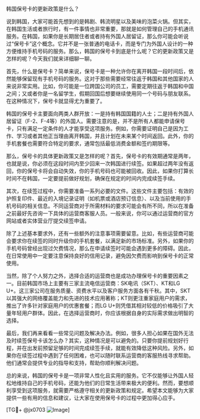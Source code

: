 韩国保号卡的更新政策是什么？

说到韩国，大家可能首先想到的是韩剧、韩流明星以及美味的泡菜火锅。但其实，在韩国生活或者旅行时，有一件事情也非常重要，那就是如何管理自己的手机通讯服务。在韩国，如果你是长期居住者或者持有外国人居留证，那么你可能会听说过“保号卡”这个概念。它并不是一张普通的电话卡，而是专门为外国人设计的一种方便维持手机号码的服务。那么，韩国的保号卡到底是什么呢？它的更新政策又是怎样的呢？今天我们就来详细聊一聊。

首先，什么是保号卡？简单来说，保号卡是一种允许你在离开韩国一段时间后，依然能够保留现有手机号码的服务。这对于那些需要经常往返于韩国和其他国家的人来说非常实用。比如，你可能是一位跨国公司的员工，需要定期往返于韩国和中国之间；又或者你是一名留学生，假期回国后想要继续使用同一个号码与朋友联系。在这种情况下，保号卡就显得尤为重要了。

韩国的保号卡主要面向两类人群开放：一是持有韩国国籍的人士；二是持有外国人居留证（F-2、F-4等）的外国人。需要注意的是，并不是所有人都能申请保号卡，只有满足一定条件的人才能享受这项服务。例如，你需要证明自己是因为工作、学习或者其他正当理由离开韩国，并且计划在未来某个时间返回。此外，你的手机套餐也需要符合特定的要求，通常包括最低消费金额和签约期限等。

那么，保号卡的具体更新政策又是怎样的呢？首先，保号卡的有效期通常是两年，也就是说，你必须在这段时间内至少回来一次韩国进行续签。如果超过两年没有返回，你的保号卡将会自动失效，你的手机号码也可能被回收。因此，如果你打算长时间不在韩国，一定要提前做好规划，确保在规定的时间内完成续签手续。

其次，在续签过程中，你需要准备一系列必要的文件。这些文件主要包括：有效的护照复印件、最近的入境记录证明（如机票或酒店预订信息）、以及当前使用的手机号码的相关信息。不同运营商对于所需材料的要求可能会有所不同，所以在准备之前最好先咨询一下具体的运营商客服人员。一般来说，你可以通过运营商的官方网站或者实体营业厅提交续签申请。

除了上述基本要求外，还有一些额外的注意事项需要留意。比如，有些运营商可能会要求你在续签的同时升级你的手机套餐，以满足新的市场标准。另外，如果你的手机号码曾经出现过欠费情况，那么在申请续签时可能会遇到更多的障碍。因此，在日常使用中一定要注意保持良好的信用记录，避免因欠费而影响到保号卡的正常使用。

当然，除了个人努力之外，选择合适的运营商也是成功办理保号卡的重要因素之一。目前韩国市场上主要有三家主流电信运营商：SK电讯（SKT）、KT和LG U+。这三家公司在服务质量、资费水平以及客户服务方面各有千秋。其中，SKT以其强大的网络覆盖能力和先进的技术应用著称；KT则更注重家庭用户的需求，推出了许多针对家庭用户的优惠套餐；而LG U+则凭借其相对较低的价格吸引了大量年轻用户群体。因此，在选择运营商时，你应该根据自身的实际需求做出明智的选择。

最后，我们再来看看一些常见问题及解决办法。例如，很多人担心如果在国外无法及时续签保号卡该怎么办？其实，这种情况是可以避免的。只要你提前规划好行程，并在出发前预留足够的时间完成续签手续，就能有效降低这种风险。另外，如果你在续签过程中遇到了任何困难，也可以随时联系运营商的客服热线寻求帮助。他们通常会提供专业的指导和支持，帮助你顺利解决问题。

总的来说，韩国的保号卡是一项非常人性化且实用的服务。它不仅能够让外国人轻松地维持自己的手机号码，还能为他们的日常生活带来极大的便利。然而，要想顺利享受到这项服务，就需要严格遵守相关的更新政策和规定。希望本文能够为大家提供一些有用的信息和建议，让大家在使用保号卡的过程中更加得心应手。

[TG💪+ @jx0703 ![Image](https://github.com/user-attachments/assets/dbca1d08-cadb-493c-b0ec-ad6f7a83f270)]